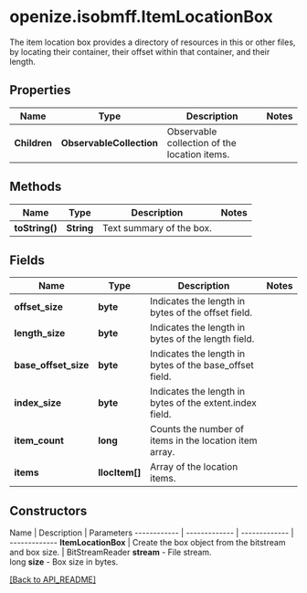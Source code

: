 # openize.isobmff.ItemLocationBox

The item location box provides a directory of resources in this or other files, by locating their container, their offset within that container, and their length.

## Properties

Name | Type | Description | Notes
------------ | ------------- | ------------- | -------------
**Children** | **ObservableCollection<IlocItem>** | Observable collection of the location items. | 

## Methods

Name | Type | Description | Notes
------------ | ------------- | ------------- | -------------
**toString()** | **String** | Text summary of the box. | 

## Fields

Name | Type | Description | Notes
------------ | ------------- | ------------- | -------------
**offset_size** | **byte** | Indicates the length in bytes of the offset field. | 
**length_size** | **byte** | Indicates the length in bytes of the length field. | 
**base_offset_size** | **byte** | Indicates the length in bytes of the base_offset field. | 
**index_size** | **byte** | Indicates the length in bytes of the extent.index field. | 
**item_count** | **long** | Counts the number of items in the location item array. | 
**items** | **IlocItem[]** | Array of the location items. | 

## Constructors

Name | Description | Parameters
------------ | ------------- | ------------- | -------------
**ItemLocationBox** | Create the box object from the bitstream and box size. | BitStreamReader **stream** - File stream.<br />long **size** - Box size in bytes.

[[Back to API_README]](API_README.md)